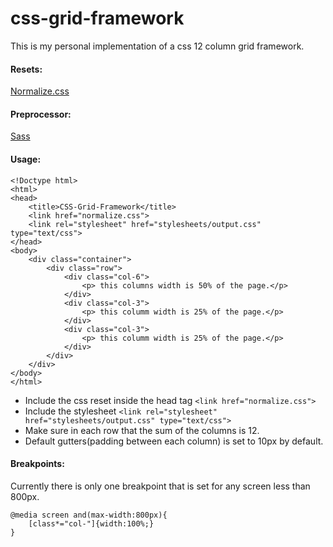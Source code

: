 # css-grid-framework

This is my personal implementation of a css 12 column grid framework. 

#### Resets: 
[Normalize.css](https://necolas.github.io/normalize.css/)

#### Preprocessor:
[Sass](http://sass-lang.com/)

#### Usage:
```
<!Doctype html>
<html>
<head>
	<title>CSS-Grid-Framework</title>
	<link href="normalize.css">
	<link rel="stylesheet" href="stylesheets/output.css" type="text/css">
</head>
<body>
	<div class="container">
		<div class="row">
			<div class="col-6">
				<p> this columns width is 50% of the page.</p>
			</div>
			<div class="col-3">
				<p> this columm width is 25% of the page.</p>
			</div>
			<div class="col-3">
				<p> this columm width is 25% of the page.</p>
			</div>
		</div>
	</div>
</body>
</html>
```
* Include the css reset inside the head tag ```<link href="normalize.css">```
* Include the stylesheet ```<link rel="stylesheet" href="stylesheets/output.css" type="text/css">```
* Make sure in each row that the sum of the columns is 12.
* Default gutters(padding between each column) is set to 10px by default. 

#### Breakpoints:
Currently there is only one breakpoint that is set for any screen less than 800px.
```
@media screen and(max-width:800px){
	[class*="col-"]{width:100%;}
}
```
